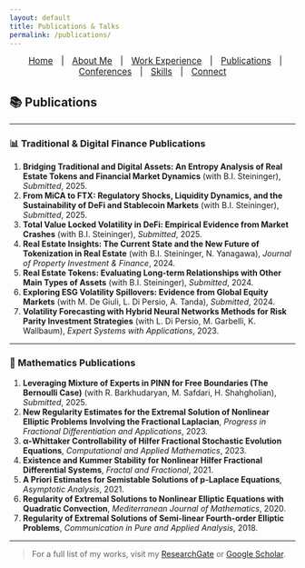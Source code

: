 ```yaml
---
layout: default
title: Publications & Talks
permalink: /publications/
---
```


<nav style="text-align:center; font-size: 1.1em; margin-bottom: 20px;">
  <a href="/" style="margin: 0 10px;">Home</a> |
  <a href="/about" style="margin: 0 10px;">About Me</a> |
  <a href="/work-experience" style="margin: 0 10px;">Work Experience</a> |
  <a href="/publications" style="margin: 0 10px;">Publications</a> |
  <a href="/talks" style="margin: 0 10px;">Conferences</a> |
  <a href="/skills" style="margin: 0 10px;">Skills</a> |
  <a href="/contact" style="margin: 0 10px;">Connect</a>
</nav>

## 📚 Publications

---

### 📊 Traditional & Digital Finance Publications
1. **Bridging Traditional and Digital Assets: An Entropy Analysis of Real Estate Tokens and Financial Market Dynamics** (with B.I. Steininger), *Submitted*, 2025.
2. **From MiCA to FTX: Regulatory Shocks, Liquidity Dynamics, and the Sustainability of DeFi and Stablecoin Markets** (with B.I. Steininger), *Submitted*, 2025.
3. **Total Value Locked Volatility in DeFi: Empirical Evidence from Market Crashes** (with B.I. Steininger), *Submitted*, 2025.
4. **Real Estate Insights: The Current State and the New Future of Tokenization in Real Estate** (with B.I. Steininger, N. Yanagawa), *Journal of Property Investment & Finance*, 2024.
5. **Real Estate Tokens: Evaluating Long-term Relationships with Other Main Types of Assets** (with B.I. Steininger), *Submitted*, 2024.
6. **Exploring ESG Volatility Spillovers: Evidence from Global Equity Markets** (with M. De Giuli, L. Di Persio, A. Tanda), *Submitted*, 2024.
7. **Volatility Forecasting with Hybrid Neural Networks Methods for Risk Parity Investment Strategies** (with L. Di Persio, M. Garbelli, K. Wallbaum), *Expert Systems with Applications*, 2023.

---

### 📐 Mathematics Publications
1. **Leveraging Mixture of Experts in PINN for Free Boundaries (The Bernoulli Case)** (with R. Barkhudaryan, M. Safdari, H. Shahgholian), *Submitted*, 2025.
2. **New Regularity Estimates for the Extremal Solution of Nonlinear Elliptic Problems Involving the Fractional Laplacian**, *Progress in Fractional Differentiation and Applications*, 2023.
3. **α-Whittaker Controllability of Hilfer Fractional Stochastic Evolution Equations**, *Computational and Applied Mathematics*, 2023.
4. **Existence and Kummer Stability for Nonlinear Hilfer Fractional Differential Systems**, *Fractal and Fractional*, 2021.
5. **A Priori Estimates for Semistable Solutions of p-Laplace Equations**, *Asymptotic Analysis*, 2021.
6. **Regularity of Extremal Solutions to Nonlinear Elliptic Equations with Quadratic Convection**, *Mediterranean Journal of Mathematics*, 2020.
7. **Regularity of Extremal Solutions of Semi-linear Fourth-order Elliptic Problems**, *Communication in Pure and Applied Analysis*, 2018.

---

> For a full list of my works, visit my [ResearchGate](https://www.researchgate.net/profile/Fatemeh-Mottaghi) or [Google Scholar](https://scholar.google.com/citations?user=ilBeG3EAAAAJ&hl=en).
